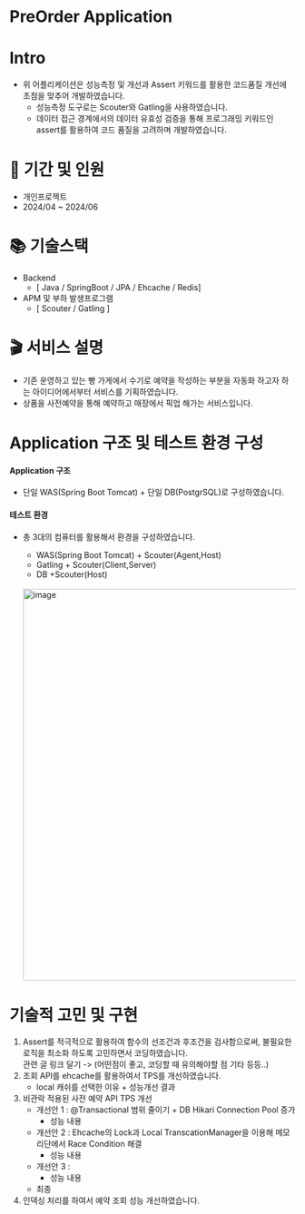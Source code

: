 # PreOrder Application

# Intro
- 위 어플리케이션은 성능측정 및 개선과 Assert 키워드를 활용한 코드품질 개선에 초점을 맞추어 개발하였습니다.
  -  성능측정 도구로는 Scouter와 Gatling을 사용하였습니다.
  - 데이터 접근 경계에서의 데이터 유효성 검증을 통해 프로그래밍 키워드인 assert를 활용하여 코드 품질을 고려하며 개발하였습니다.  

# 📅 기간 및 인원

- 개인프로젝트
- 2024/04 ~ 2024/06

# 📚 기술스택
- Backend
  - [ Java / SpringBoot / JPA / Ehcache / Redis]
- APM 및 부하 발생프로그램
  - [ Scouter / Gatling ]

# 🎬 서비스 설명
- 기존 운영하고 있는 빵 가게에서 수기로 예약을 작성하는 부분을 자동화 하고자 하는 아이디어에서부터 서비스를 기획하였습니다.
- 상품을 사전예약을 통해 예약하고 매장에서 픽업 해가는 서비스입니다.





# Application 구조 및  테스트 환경 구성

#### Application 구조

- 단일 WAS(Spring Boot Tomcat) + 단일 DB(PostgrSQL)로 구성하였습니다.

#### 테스트 환경

- 총 3대의 컴퓨터를 활용해서 환경을 구성하였습니다.
  - WAS(Spring Boot Tomcat) + Scouter(Agent,Host)
  - Gatling + Scouter(Client,Server)
  - DB +Scouter(Host)
  <br><br>

  <img width="691" alt="image" src="https://github.com/hosunghan-0821/PreOrderProject/assets/79980357/533e66e9-1b8f-4ac0-bfb2-dc666f4c9ecb">



# 기술적 고민 및 구현

1. Assert를 적극적으로 활용하여 함수의 선조건과 후조건을 검사함으로써, 불필요한 로직을 최소화 하도록 고민하면서 코딩하였습니다.<br>
   관련 글 링크 달기 -> (어떤점이 좋고, 코딩할 때 유의해야할 점 기타 등등..)
2. 조회 API를 ehcache를 활용하여서 TPS를 개선하였습니다.
   - local 캐쉬를 선택한 이유 + 성능개선 결과
3. 비관락 적용된 사전 예약 API TPS 개선
   - 개선안 1 : @Transactional 범위 줄이기 + DB Hikari Connection Pool 증가
     - 성능 내용
   - 개선안 2 : Ehcache의 Lock과 Local TranscationManager을 이용해 메모리단에서 Race Condition 해결
     - 성능 내용
   - 개선안 3 :
     - 성능 내용
   - 최종 
4. 인덱싱 처리를 하여서 예약 조회 성능 개선하였습니다.
